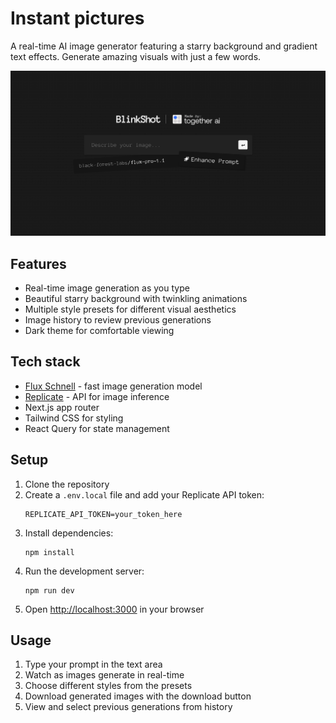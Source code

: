 # Instant pictures

A real-time AI image generator featuring a starry background and gradient text effects. Generate amazing visuals with just a few words.

![Instant pictures](./public/og-image.png)

## Features

- Real-time image generation as you type
- Beautiful starry background with twinkling animations
- Multiple style presets for different visual aesthetics
- Image history to review previous generations
- Dark theme for comfortable viewing

## Tech stack

- [Flux Schnell](https://replicate.com/black-forest-labs/flux-schnell) - fast image generation model
- [Replicate](https://replicate.com/) - API for image inference
- Next.js app router
- Tailwind CSS for styling
- React Query for state management

## Setup

1. Clone the repository
2. Create a `.env.local` file and add your Replicate API token:
   ```
   REPLICATE_API_TOKEN=your_token_here
   ```
3. Install dependencies:
   ```
   npm install
   ```
4. Run the development server:
   ```
   npm run dev
   ```
5. Open [http://localhost:3000](http://localhost:3000) in your browser

## Usage

1. Type your prompt in the text area
2. Watch as images generate in real-time
3. Choose different styles from the presets
4. Download generated images with the download button
5. View and select previous generations from history
